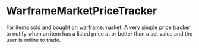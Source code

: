 # WarframeMarketPriceTracker
For items sold and bought on warframe.market: A very simple price tracker to notify when an item has a listed price at or better than a set value and the user is online to trade.
